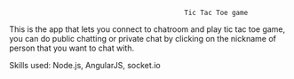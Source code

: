 

												Tic Tac Toe game

This is the app that lets you connect to chatroom and play tic tac toe game, you can do public chatting or private chat by clicking on the nickname of person that you want to chat with. 

Skills used: Node.js, AngularJS, socket.io